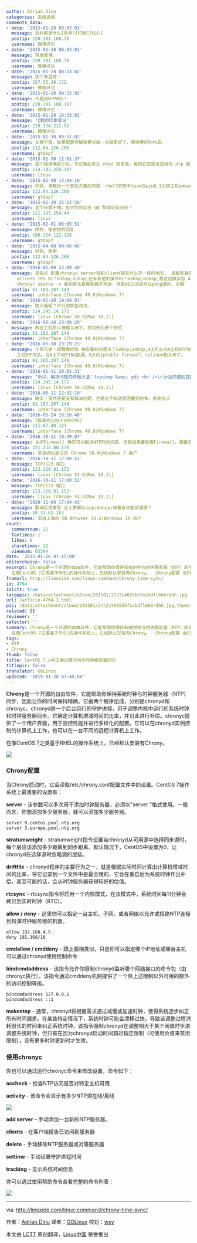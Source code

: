```yaml
---
author: Adrian Dinu
categories: 系统运维
comments_data:
- date: '2015-01-28 08:03:01'
  message: 这些都是什么[思考][打脸][伤心]
  postip: 220.181.108.78
  username: 微博评论
- date: '2015-01-28 08:03:01'
  message: 转发微博.
  postip: 220.181.108.78
  username: 微博评论
- date: '2015-01-28 08:33:02'
  message: 这个表盘好！
  postip: 157.55.39.132
  username: 微博评论
- date: '2015-01-28 09:33:02'
  message: 不是用NTPd吗？
  postip: 220.181.108.157
  username: 微博评论
- date: '2015-01-28 16:33:02'
  message: '@我的印象笔记'
  postip: 219.134.212.95
  username: 微博评论
- date: '2015-01-30 09:51:02'
  message: 文章不错，如果配置项解释更详细一点就更好了，期待更好的作品。
  postip: 112.64.126.206
  username: gtdapf
- date: '2015-01-30 11:01:37'
  message: 这个程序确实少见，不过看起来比 ntpd 简单些，虽然它底层也是用的 ntp 服务。
  postip: 114.242.250.197
  username: linux
- date: '2015-01-30 13:04:10'
  message: 你好，请教你一个其他方面的问题：rhel7的网卡team在win8.1为宿主机vmware虚拟机测试存在问题，当我down掉active网卡时，它不会自动切换到另一款网卡上。不知道什么问题引起的？
  postip: 112.64.126.206
  username: gtdapf
- date: '2015-01-30 22:12:56'
  message: 这个问题不懂，也许你可以去 QQ 群或论坛问问？
  postip: 111.197.254.44
  username: linux
- date: '2015-02-01 06:05:51'
  message: 好的，谢谢你的回复
  postip: 180.154.122.120
  username: gtdapf
- date: '2015-04-08 09:06:45'
  message: 好的，谢谢
  postip: 112.64.126.206
  username: gtdapf
- date: '2016-05-09 23:09:49'
  message: 求指点 配置chronyd server端和client端有什么不一样的地方， 是服务器端就在/etc/chrony.conf 文件里面allow
    ×client IP× 吗？&nbsp;&nbsp;还有其他的操作吗？&nbsp;&nbsp;我这边做实验 A主机同步网络中的NTP服务器&nbsp;&nbsp;然后A允许B&nbsp;&nbsp;结果B去同步A的时候&nbsp;&nbsp;死活不行
    chronyc source -v 看到状态是服务器不可达，但是AB之间是可以ping通的，求解
  postip: 61.183.207.149
  username: interface [Chrome 49.0|Windows 7]
- date: '2016-05-10 19:04:03'
  message: 防火墙呢？不行你抓包试试。
  postip: 114.245.14.172
  username: linux [Chrome 50.0|Mac 10.11]
- date: '2016-05-10 23:00:29'
  message: 两台主机防火墙都关闭了。抓包倒也是个绝招
  postip: 61.183.207.149
  username: interface [Chrome 49.0|Windows 7]
- date: '2016-05-10 23:29:23'
  message: 千恩万谢！提醒我抓包 确实看到问题点了&nbsp;&nbsp;B主机去向A主机NTP同步，A会先通过ICMP确认B是否可达（应该是种安全措施），但是ICMP确认的结果却显示
    主机B不可达。在A上手动PING能通。B上的iptable firewall selinux都关闭了。
  postip: 61.183.207.149
  username: interface [Chrome 49.0|Windows 7]
- date: '2016-05-11 20:01:31'
  message: "所以，解决问题的终极大法：tcpdump &amp; gdb <br />\r\n当你遇到百撕不得骑姐的问题时，就祭出如上神器吧！:D"
  postip: 114.245.14.172
  username: linux [Chrome 50.0|Mac 10.11]
- date: '2016-05-11 22:32:10'
  message: 确实！虽然还是没有解决问题，但是比不知道原因要好的多。谢谢指点
  postip: 61.183.207.149
  username: interface [Chrome 49.0|Windows 7]
- date: '2016-05-24 16:18:48'
  message: 7版本的已经不用NTPD了
  postip: 211.67.48.141
  username: interface [Chrome 49.0|Windows 7]
- date: '2016-10-11 10:49:07'
  message: 关闭Firewall 确实可以解决NTP同步问题，但是如果要启用Firewall，需要怎么配置防火墙呢？
  postip: 221.232.80.178
  username: 来自湖北武汉的 Chrome 50.0|Windows 7 用户
- date: '2016-10-11 17:00:51'
  message: TCP/123 端口
  postip: 123.120.81.152
  username: linux [Chrome 53.0|Mac 10.11]
- date: '2016-10-11 17:00:51'
  message: TCP/123 端口
  postip: 123.120.81.152
  username: linux [Chrome 53.0|Mac 10.11]
- date: '2020-11-09 17:04:43'
  message: 翻译后得意思 让人费解&nbsp;&nbsp;译者自己能读通顺？
  postip: 58.33.61.163
  username: 来自上海的 QQ Browser 10.6|Windows 10 用户
count:
  commentnum: 22
  favtimes: 1
  likes: 0
  sharetimes: 12
  viewnum: 65594
date: '2015-01-28 07:45:00'
editorchoice: false
excerpt: Chrony是一个开源的自由软件，它能帮助你保持系统时钟与时钟服务器（NTP）同步，因此让你的时间保持精确。它由两个程序组成，分别是chronyd和chronyc。chronyd是一个后台运行的守护进程，用于调整内核中运行的系统时钟和时钟服务器同步。它确定计算机增减时间的比率，并对此进行补偿。chronyc提供了一个用户界面，用于监控性能并进行多样化的配置。它可以在chronyd实例控制的计算机上工作，也可以在一台不同的远程计算机上工作。
  在像CentOS 7之类基于RHEL的操作系统上，已经默认安装有Chrony。  Chrony配置 当Chrony启动时，它会读取/etc
fromurl: http://linoxide.com/linux-command/chrony-time-sync/
id: 4764
islctt: true
largepic: /data/attachment/album/201501/27/214655khfozbdfl666rdbh.jpg
url: /article-4764-1.html
pic: /data/attachment/album/201501/27/214655khfozbdfl666rdbh.jpg.thumb.jpg
related: []
reviewer: ''
selector: ''
summary: Chrony是一个开源的自由软件，它能帮助你保持系统时钟与时钟服务器（NTP）同步，因此让你的时间保持精确。它由两个程序组成，分别是chronyd和chronyc。chronyd是一个后台运行的守护进程，用于调整内核中运行的系统时钟和时钟服务器同步。它确定计算机增减时间的比率，并对此进行补偿。chronyc提供了一个用户界面，用于监控性能并进行多样化的配置。它可以在chronyd实例控制的计算机上工作，也可以在一台不同的远程计算机上工作。
  在像CentOS 7之类基于RHEL的操作系统上，已经默认安装有Chrony。  Chrony配置 当Chrony启动时，它会读取/etc
tags:
- NTP
- Chrony
thumb: false
title: CentOS 7.x中正确设置时间与时钟服务器同步
titlepic: false
translator: GOLinux
updated: '2015-01-28 07:45:00'
---
```


**Chrony**是一个开源的自由软件，它能帮助你保持系统时钟与时钟服务器（NTP）同步，因此让你的时间保持精确。它由两个程序组成，分别是chronyd和chronyc。chronyd是一个后台运行的守护进程，用于调整内核中运行的系统时钟和时钟服务器同步。它确定计算机增减时间的比率，并对此进行补偿。chronyc提供了一个用户界面，用于监控性能并进行多样化的配置。它可以在chronyd实例控制的计算机上工作，也可以在一台不同的远程计算机上工作。


在像CentOS 7之类基于RHEL的操作系统上，已经默认安装有Chrony。


![](/data/attachment/album/201501/27/214655khfozbdfl666rdbh.jpg)


### Chrony配置


当Chrony启动时，它会读取/etc/chrony.conf配置文件中的设置。CentOS 7操作系统上最重要的设置有：


**server** - 该参数可以多次用于添加时钟服务器，必须以"server "格式使用。一般而言，你想添加多少服务器，就可以添加多少服务器。



```
server 0.centos.pool.ntp.org
server 3.europe.pool.ntp.org

```

**stratumweight** - stratumweight指令设置当chronyd从可用源中选择同步源时，每个层应该添加多少距离到同步距离。默认情况下，CentOS中设置为0，让chronyd在选择源时忽略源的层级。


**driftfile** - chronyd程序的主要行为之一，就是根据实际时间计算出计算机增减时间的比率，将它记录到一个文件中是最合理的，它会在重启后为系统时钟作出补偿，甚至可能的话，会从时钟服务器获得较好的估值。


**rtcsync** - rtcsync指令将启用一个内核模式，在该模式中，系统时间每11分钟会拷贝到实时时钟（RTC）。


**allow / deny** - 这里你可以指定一台主机、子网，或者网络以允许或拒绝NTP连接到扮演时钟服务器的机器。



```
allow 192.168.4.5
deny 192.168/16

```

**cmdallow / cmddeny** - 跟上面相类似，只是你可以指定哪个IP地址或哪台主机可以通过chronyd使用控制命令


**bindcmdaddress** - 该指令允许你限制chronyd监听哪个网络接口的命令包（由chronyc执行）。该指令通过cmddeny机制提供了一个除上述限制以外可用的额外的访问控制等级。



```
bindcmdaddress 127.0.0.1
bindcmdaddress ::1

```

**makestep** - 通常，chronyd将根据需求通过减慢或加速时钟，使得系统逐步纠正所有时间偏差。在某些特定情况下，系统时钟可能会漂移过快，导致该调整过程消耗很长的时间来纠正系统时钟。该指令强制chronyd在调整期大于某个阀值时步进调整系统时钟，但只有在因为chronyd启动时间超过指定限制（可使用负值来禁用限制），没有更多时钟更新时才生效。


### 使用chronyc


你也可以通过运行chronyc命令来修改设置，命令如下：


**accheck** - 检查NTP访问是否对特定主机可用


**activity** - 该命令会显示有多少NTP源在线/离线


![](/data/attachment/album/201501/27/214659i075xiy6aqhiqo9q.jpg)


**add server** - 手动添加一台新的NTP服务器。


**clients** - 在客户端报告已访问到服务器


**delete** - 手动移除NTP服务器或对等服务器


**settime** - 手动设置守护进程时间


**tracking** - 显示系统时间信息


你可以通过使用帮助命令查看完整的命令列表：


![](/data/attachment/album/201501/27/214701v22m12d60v68njdo.jpg)




---


via: <http://linoxide.com/linux-command/chrony-time-sync/>


作者：[Adrian Dinu](http://linoxide.com/author/adriand/) 译者：[GOLinux](https://github.com/GOLinux) 校对：[wxy](https://github.com/wxy)


本文由 [LCTT](https://github.com/LCTT/TranslateProject) 原创翻译，[Linux中国](http://linux.cn/) 荣誉推出